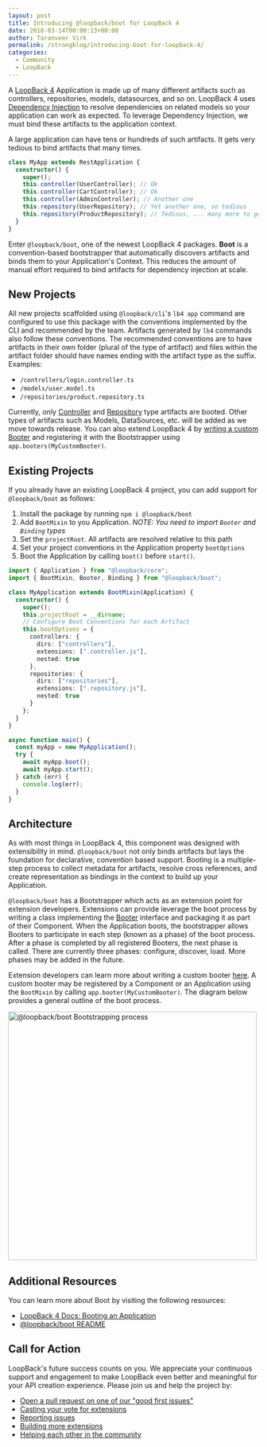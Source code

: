 ```yaml
---
layout: post
title: Introducing @loopback/boot for LoopBack 4
date: 2018-03-14T00:00:13+00:00
author: Taranveer Virk
permalink: /strongblog/introducing-boot-for-loopback-4/
categories:
  - Community
  - LoopBack
---
```


A [LoopBack 4](https://strongloop.com/strongblog/announcing-loopback-next/) Application is made up of many different artifacts such as controllers, repositories, models, datasources, and so on. LoopBack 4 uses [Dependency Injection](http://loopback.io/doc/en/lb4/Dependency-injection.html) to resolve dependencies on related models so your application can work as expected. To leverage Dependency Injection, we must bind these artifacts to the application context.

A large application can have tens or hundreds of such artifacts. It gets very tedious to bind artifacts that many times.

```ts
class MyApp extends RestApplication {
  constructor() {
    super();
    this.controller(UserController); // Ok
    this.controller(CartController); // Ok
    this.controller(AdminController); // Another one
    this.repository(UserRepository); // Yet another one, so tedious
    this.repository(ProductRepository); // Tedious, ... many more to go
  }
}
```

<!--more-->

Enter `@loopback/boot`, one of the newest LoopBack 4 packages. **Boot** is a convention-based bootstrapper that automatically discovers artifacts and binds them to your Application's Context. This reduces the amount of manual effort
required to bind artifacts for dependency injection at scale.

## New Projects

All new projects scaffolded using `@loopback/cli`'s `lb4 app` command are configured to use this package with the conventions implemented by the CLI and recommended by the team. Artifacts generated by `lb4` commands also follow these
conventions. The recommended conventions are to have artifacts in their own folder (plural of the type of artifact) and files within the artifact folder should have names ending with the artifact type as the suffix. Examples:

* `/controllers/login.controller.ts`
* `/models/user.model.ts`
* `/repositories/product.repository.ts`

Currently, only [Controller](http://loopback.io/doc/en/lb4/Controllers.html) and [Repository](http://loopback.io/doc/en/lb4/Repositories.html) type artifacts are booted. Other types of artifacts such as Models, DataSources, etc. will be added as we move towards release. You can also extend LoopBack 4 by [writing a custom Booter](http://loopback.io/doc/en/lb4/Booting-an-Application.html#custom-booters) and registering it with the Bootstrapper using `app.booters(MyCustomBooter)`.

## Existing Projects

If you already have an existing LoopBack 4 project, you can add support for `@loopback/boot` as follows:

1.  Install the package by running `npm i @loopback/boot`
2.  Add `BootMixin` to you Application. _NOTE: You need to import `Booter` and `Binding` types_
3.  Set the `projectRoot`. All artifacts are resolved relative to this path
4.  Set your project conventions in the Application property `bootOptions`
5.  Boot the Application by calling `boot()` before `start()`.

```ts
import { Application } from "@loopback/core";
import { BootMixin, Booter, Binding } from "@loopback/boot";

class MyApplication extends BootMixin(Application) {
  constructor() {
    super();
    this.projectRoot = __dirname;
    // Configure Boot Conventions for each Artifact
    this.bootOptions = {
      controllers: {
        dirs: ["controllers"],
        extensions: [".controller.js"],
        nested: true
      },
      repositories: {
        dirs: ["repositories"],
        extensions: [".repository.js"],
        nested: true
      }
    };
  }
}

async function main() {
  const myApp = new MyApplication();
  try {
    await myApp.boot();
    await myApp.start();
  } catch (err) {
    console.log(err);
  }
}
```

## Architecture

As with most things in LoopBack 4, this component was designed with extensibility in mind. `@loopback/boot` not only binds artifacts but lays the foundation for declarative, convention based support. Booting is a multiple-step process to collect metadata for artifacts, resolve cross references, and create representation as bindings in the context to build up your Application.

`@loopback/boot` has a Bootstrapper which acts as an extension point for extension developers. Extensions can provide leverage the boot process by writing a class implementing the [Booter](http://loopback.io/doc/en/lb4/Booting-an-Application.html#booters) interface and packaging it as part of their Component. When the Application boots, the bootstrapper allows Booters to participate in each step (known as a phase) of the boot process. After a phase is completed by all registered Booters, the next phase is called. There are currently three phases: configure, discover, load. More phases may be added in the future.

Extension developers can learn more about writing a custom booter [here](http://loopback.io/doc/en/lb4/Booting-an-Application.html#custom-booters). A custom booter may be registered by a Component or an Application using the `BootMixin` by calling `app.booter(MyCustomBooter)`. The diagram below provides a general outline of the boot process.

<img src="https://strongloop.com/blog-assets/2018/03/boot-process.png" alt="@loopback/boot Bootstrapping process" style="width: 500px; margin:auto;"/>

## Additional Resources

You can learn more about Boot by visiting the following resources:

* [LoopBack 4 Docs: Booting an Application](http://loopback.io/doc/en/lb4/Booting-an-Application.html)
* [@loopback/boot README](https://github.com/strongloop/loopback-next/blob/master/packages/boot/README.md)

## Call for Action

LoopBack's future success counts on you. We appreciate your continuous support and engagement to make LoopBack even better and meaningful for your API creation experience. Please join us and help the project by:

* [Open a pull request on one of our "good first issues"](https://github.com/strongloop/loopback-next/labels/good%20first%20issue)
* [Casting your vote for extensions](https://github.com/strongloop/loopback-next/issues/512)
* [Reporting issues](https://github.com/strongloop/loopback-next/issues)
* [Building more extensions](https://github.com/strongloop/loopback-next/issues/647)
* [Helping each other in the community](https://groups.google.com/forum/#!forum/loopbackjs)
